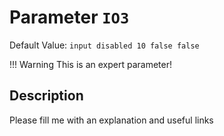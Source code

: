 # Parameter `IO3`
Default Value: `input disabled 10 false false`

!!! Warning
    This is an expert parameter!



## Description
Please fill me with an explanation and useful links

